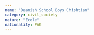 ```yaml
---
name: "Daanish School Boys Chishtian"
category: civil_society
nature: "Ecole"
nationality: PAK
---
```

    